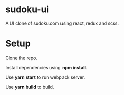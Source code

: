 # sudoku-ui
A UI clone of sudoku.com using react, redux and scss.

# Setup
Clone the repo.

Install dependencies using **npm install**.

Use **yarn start** to run webpack server.

Use **yarn build** to build. 
